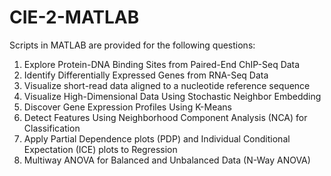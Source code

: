 # CIE-2-MATLAB
Scripts in MATLAB are provided for the following questions:
1.	Explore Protein-DNA Binding Sites from Paired-End ChIP-Seq Data
2.	Identify Differentially Expressed Genes from RNA-Seq Data
3.	Visualize short-read data aligned to a nucleotide reference sequence
4.	Visualize High-Dimensional Data Using Stochastic Neighbor Embedding
5.	Discover Gene Expression Profiles Using K-Means
6.	Detect Features Using Neighborhood Component Analysis (NCA) for Classification
7.	Apply Partial Dependence plots (PDP) and Individual Conditional Expectation (ICE) plots to Regression
8.	Multiway ANOVA for Balanced and Unbalanced Data (N-Way ANOVA)
